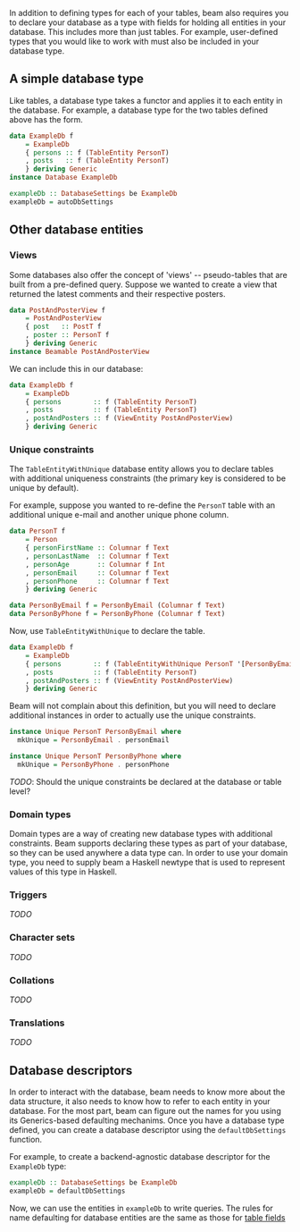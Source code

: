 In addition to defining types for each of your tables, beam also
requires you to declare your database as a type with fields for
holding all entities in your database. This includes more than just
tables. For example, user-defined types that you would like to work
with must also be included in your database type.

## A simple database type

Like tables, a database type takes a functor and applies it to each
entity in the database. For example, a database type for the two
tables defined above has the form.

```haskell
data ExampleDb f
    = ExampleDb
    { persons :: f (TableEntity PersonT)
    , posts   :: f (TableEntity PersonT)
    } deriving Generic
instance Database ExampleDb

exampleDb :: DatabaseSettings be ExampleDb
exampleDb = autoDbSettings
```

## Other database entities

### Views

Some databases also offer the concept of 'views' -- pseudo-tables that
are built from a pre-defined query. Suppose we wanted to create a view
that returned the latest comments and their respective posters.

```haskell
data PostAndPosterView f
    = PostAndPosterView
    { post   :: PostT f
    , poster :: PersonT f
    } deriving Generic
instance Beamable PostAndPosterView
```

We can include this in our database:

```haskell
data ExampleDb f
    = ExampleDb
    { persons        :: f (TableEntity PersonT)
    , posts          :: f (TableEntity PersonT)
    , postAndPosters :: f (ViewEntity PostAndPosterView)
    } deriving Generic
```

### Unique constraints

The `TableEntityWithUnique` database entity allows you to declare
tables with additional uniqueness constraints (the primary key is
considered to be unique by default).

For example, suppose you wanted to re-define the `PersonT` table with
an additional unique e-mail and another unique phone column.

```haskell
data PersonT f
    = Person
    { personFirstName :: Columnar f Text
    , personLastName  :: Columnar f Text
    , personAge       :: Columnar f Int
    , personEmail     :: Columnar f Text
    , personPhone     :: Columnar f Text
    } deriving Generic

data PersonByEmail f = PersonByEmail (Columnar f Text)
data PersonByPhone f = PersonByPhone (Columnar f Text)
```

Now, use `TableEntityWithUnique` to declare the table.

```haskell
data ExampleDb f
    = ExampleDb
    { persons        :: f (TableEntityWithUnique PersonT '[PersonByEmail, PersonByPhone])
    , posts          :: f (TableEntity PersonT)
    , postAndPosters :: f (ViewEntity PostAndPosterView)
    } deriving Generic
```

Beam will not complain about this definition, but you will need to
declare additional instances in order to actually use the unique
constraints.

```haskell
instance Unique PersonT PersonByEmail where
  mkUnique = PersonByEmail . personEmail

instance Unique PersonT PersonByPhone where
  mkUnique = PersonByPhone . personPhone
```

*TODO*: Should the unique constraints be declared at the database or table level?

### Domain types

Domain types are a way of creating new database types with additional
constraints. Beam supports declaring these types as part of your
database, so they can be used anywhere a data type can. In order to
use your domain type, you need to supply beam a Haskell newtype that
is used to represent values of this type in Haskell.

### Triggers

*TODO*

### Character sets

*TODO*

### Collations

*TODO*

### Translations

*TODO*

## Database descriptors

In order to interact with the database, beam needs to know more about
the data structure, it also needs to know how to refer to each entity
in your database. For the most part, beam can figure out the names for
you using its Generics-based defaulting mechanims. Once you have a
database type defined, you can create a database descriptor using the
`defaultDbSettings` function.

For example, to create a backend-agnostic database descriptor for the
`ExampleDb` type:

```haskell
exampleDb :: DatabaseSettings be ExampleDb
exampleDb = defaultDbSettings
```

Now, we can use the entities in `exampleDb` to write queries. The
rules for name defaulting for database entities are the same as those
for [table fields](models.md#defaults)
